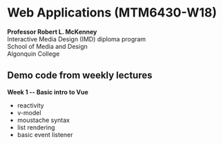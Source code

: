 # Web Applications (MTM6430-W18)
**Professor Robert L. McKenney**  
Interactive Media Design (IMD) diploma program  
School of Media and Design  
Algonquin College

## Demo code from weekly lectures
**Week 1 -- Basic intro to Vue**
 - reactivity
 - v-model
 - moustache syntax
 - list rendering
 - basic event listener


